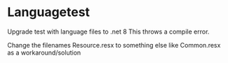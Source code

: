 # Languagetest
Upgrade test with language files to .net 8
This throws a compile error.

Change the filenames Resource.resx to something else like Common.resx as a workaround/solution

